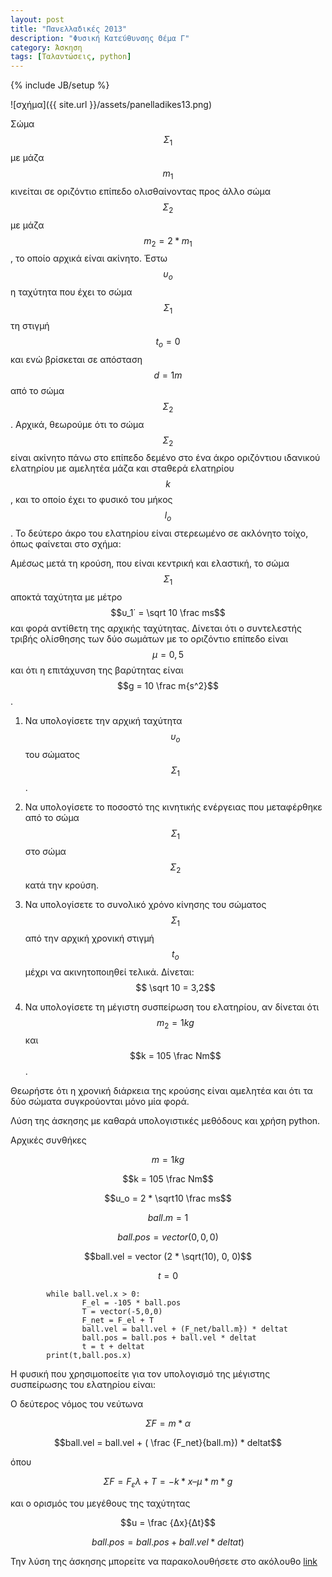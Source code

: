 ```yaml
---
layout: post
title: "Πανελλαδικές 2013"
description: "Φυσική Κατεύθυνσης Θέμα Γ"
category: Άσκηση
tags: [Ταλαντώσεις, python]
---
```

{% include JB/setup %}


![σχήμα]({{ site.url }}/assets/panelladikes13.png) 



Σώμα $$Σ_1$$ με μάζα $$m_1$$ κινείται σε οριζόντιο επίπεδο ολισθαίνοντας προς άλλο σώμα $$Σ_2$$ με μάζα $$m_2 = 2 * m_1$$, το οποίο αρχικά είναι ακίνητο. Έστω $$υ_ο$$ η ταχύτητα που έχει το σώμα $$Σ_1$$ τη στιγμή $$t_ο = 0$$ και ενώ βρίσκεται σε απόσταση $$d = 1 m$$ από το σώμα $$Σ_2$$. Αρχικά, θεωρούμε ότι το σώμα $$Σ_2$$ είναι ακίνητο πάνω στο επίπεδο δεμένο στο ένα άκρο οριζόντιου ιδανικού ελατηρίου με αμελητέα μάζα και σταθερά ελατηρίου $$k$$, και το οποίο έχει το φυσικό του μήκος $$l_o$$. Το δεύτερο άκρο του ελατηρίου είναι στερεωμένο σε ακλόνητο τοίχο, όπως φαίνεται στο σχήμα:

Αμέσως μετά τη κρούση, που είναι κεντρική και ελαστική, το σώμα $$Σ_1$$ αποκτά ταχύτητα με μέτρο $$υ_1΄ = \sqrt 10 \frac ms$$ και φορά αντίθετη της αρχικής ταχύτητας.
Δίνεται ότι ο συντελεστής τριβής ολίσθησης των δύο σωμάτων με το οριζόντιο επίπεδο είναι $$μ = 0,5$$ και ότι η επιτάχυνση της βαρύτητας είναι $$g = 10 \frac m{s^2}$$.


1. Να υπολογίσετε την αρχική ταχύτητα $$υ_o$$ του σώματος $$Σ_1$$. 

2. Να υπολογίσετε το ποσοστό της κινητικής ενέργειας που μεταφέρθηκε από το σώμα $$Σ_1$$ στο σώμα $$Σ_2$$ κατά την κρούση.

3. Να υπολογίσετε το συνολικό χρόνο κίνησης του σώματος $$Σ_1$$ από την αρχική χρονική στιγμή $$t_o$$ μέχρι να ακινητοποιηθεί τελικά.
Δίνεται: $$ \sqrt 10  = 3,2$$


4. Να υπολογίσετε τη μέγιστη συσπείρωση του ελατηρίου, αν δίνεται ότι $$m_2 = 1kg$$ και $$k = 105 \frac Nm$$.


Θεωρήστε ότι η χρονική διάρκεια της κρούσης είναι αμελητέα και ότι τα δύο σώματα συγκρούονται μόνο μία φορά.




Λύση της άσκησης με καθαρά υπολογιστικές μεθόδους και χρήση python.


Αρχικές συνθήκες


$$m = 1kg$$


$$k = 105 \frac Nm$$


$$u_o  =  2  *  \sqrt10 \frac ms$$


$$ball.m = 1$$


$$ball.pos = vector(0,0,0)$$


$$ball.vel = vector  (2 * \sqrt(10), 0, 0)$$


$$t = 0$$


            while ball.vel.x > 0:
                    F_el = -105 * ball.pos
                    T = vector(-5,0,0)
                    F_net = F_el + T
                    ball.vel = ball.vel + (F_net/ball.m}) * deltat
                    ball.pos = ball.pos + ball.vel * deltat
                    t = t + deltat
            print(t,ball.pos.x)


Η φυσική που χρησιμοποείτε για τον υπολογισμό της μέγιστης συσπείρωσης του ελατηρίου είναι:


Ο δεύτερος νόμος του νεύτωνα 


$$ΣF = m*α$$ 


$$ball.vel = ball.vel + ( \frac {F_net}{ball.m}) * deltat$$  


όπου


$$ΣF = F_ελ + Τ = -k*x – μ*m*g$$ 




και ο ορισμός του μεγέθους της ταχύτητας 




$$u = \frac {Δx}{Δt}$$ 



$$ball.pos = ball.pos + ball.vel *d eltat)$$



Την λύση της άσκησης μπορείτε να παρακολουθήσετε στο ακόλουθο [link](https://www.youtube.com/watch?v=00wNUmVYxt4)